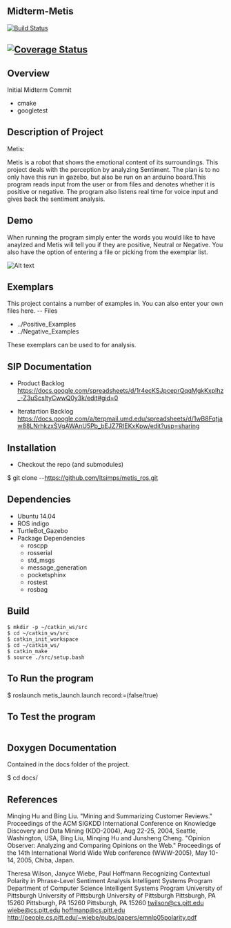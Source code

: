 ## Midterm-Metis 
[![Build Status](https://travis-ci.org/ltsimps/Midterm.svg?branch=master)](https://travis-ci.org/ltsimps/Midterm)

[![Coverage Status](https://coveralls.io/repos/github/ltsimps/Midterm/badge.svg?branch=master)](https://coveralls.io/github/ltsimps/Midterm?branch=master)
---

## Overview

Initial Midterm Commit 
- cmake
- googletest

## Description of Project
Metis:

Metis is a robot that shows the emotional content of its surroundings. This project deals with the perception by analyzing Sentiment. The plan is to no only have this run in gazebo, but also be run on an arduino board.This program reads input from the user or from files and denotes whether it is positive or negative. The program also listens real time for voice input and gives back the sentiment analysis. 

## Demo
When running the program simply enter the words you would like to have anaylzed and Metis will tell you if they are positive, Neutral or Negative. You also have the option of entering a file or picking from the exemplar list.

![Alt text](./UserInput.png?raw=true "User Input Demo")



## Exemplars 
This project contains a number of examples in. You can also enter your own files here.
-- Files
  - ../Positive_Examples 
  - ../Negative_Examples

These exemplars can be used to for analysis.


## SIP Documentation 
- Product Backlog
https://docs.google.com/spreadsheets/d/1r4ecKSJpceprQqqMgkKxplhz_-Z3uScsltyCwwQ0y3k/edit#gid=0

- Iteratartion Backlog
https://docs.google.com/a/terpmail.umd.edu/spreadsheets/d/1wB8Fqtjaw88LNrhkzxSVgAWAnU5Pb_bEJZ7RIEKxKpw/edit?usp=sharing


## Installation
- Checkout the repo (and submodules)

$ git clone --https://github.com/ltsimps/metis_ros.git

## Dependencies
- Ubuntu 14.04
- ROS indigo
- TurtleBot_Gazebo
- Package Dependencies
    - roscpp
    - rosserial 
    - std_msgs
    - message_generation
    - pocketsphinx
    - rostest
    - rosbag

## Build
```
$ mkdir -p ~/catkin_ws/src
$ cd ~/catkin_ws/src
$ catkin_init_workspace
$ cd ~/catkin_ws/
$ catkin_make
$ source ./src/setup.bash
```

## To Run the program
$ roslaunch metis_launch.launch record:=(false/true)

## To Test the program
```

```

## Doxygen Documentation
Contained in the docs folder of the project.

$ cd docs/


## References
  Minqing Hu and Bing Liu. "Mining and Summarizing Customer Reviews." 
        Proceedings of the ACM SIGKDD International Conference on Knowledge 
        Discovery and Data Mining (KDD-2004), Aug 22-25, 2004, Seattle, 
        Washington, USA, 
    Bing Liu, Minqing Hu and Junsheng Cheng. "Opinion Observer: Analyzing 
        and Comparing Opinions on the Web." Proceedings of the 14th 
        International World Wide Web conference (WWW-2005), May 10-14, 
        2005, Chiba, Japan.

  Theresa Wilson, Janyce Wiebe, Paul Hoffmann
	Recognizing Contextual Polarity in Phrase-Level Sentiment Analysis
	Intelligent Systems Program Department of Computer Science Intelligent Systems Program
	University of Pittsburgh University of Pittsburgh University of Pittsburgh Pittsburgh, PA 15260
	Pittsburgh, PA 15260 Pittsburgh, PA 15260
	twilson@cs.pitt.edu wiebe@cs.pitt.edu hoffmanp@cs.pitt.edu
	http://people.cs.pitt.edu/~wiebe/pubs/papers/emnlp05polarity.pdf
	
	
	
